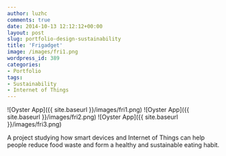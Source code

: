 ```yaml
---
author: luzhc
comments: true
date: 2014-10-13 12:12:12+00:00
layout: post
slug: portfolio-design-sustainability
title: 'Frigadget'
image: /images/fri1.png
wordpress_id: 389
categories:
- Portfolio
tags:
- Sustainability
- Internet of Things
---
```


![Oyster App]({{ site.baseurl }}/images/fri1.png)
![Oyster App]({{ site.baseurl }}/images/fri2.png)
![Oyster App]({{ site.baseurl }}/images/fri3.png)

<p>A project studying how smart devices and Internet of Things can help people reduce food waste and form a healthy and sustainable eating habit.</p>
